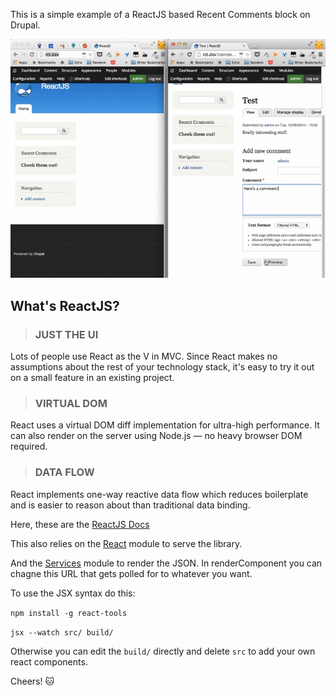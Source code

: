 This is a simple example of a ReactJS based Recent Comments block on Drupal.

<img src="drupal_react.gif" title="Drupal and ReactJS" alt="The Reactive DOM is fun with Drupal!"/>

## What's ReactJS?

> ### JUST THE UI
Lots of people use React as the V in MVC. Since React makes no assumptions about the rest of your technology stack, it's easy to try it out on a small feature in an existing project.

> ### VIRTUAL DOM
React uses a virtual DOM diff implementation for ultra-high performance. It can also render on the server using Node.js — no heavy browser DOM required.

> ### DATA FLOW
React implements one-way reactive data flow which reduces boilerplate and is easier to reason about than traditional data binding.

Here, these are the [ReactJS Docs](http://facebook.github.io/react/docs/getting-started.html)

This also relies on the [React](http://drupal.org/project/react) module to serve the library.

And the [Services](http://drupal.org/project/services) module to render the JSON. In renderComponent you can chagne this URL that gets polled for to whatever you want.

To use the JSX syntax do this:

`npm install -g react-tools`

`jsx --watch src/ build/`

Otherwise you can edit the `build/` directly and delete `src` to add your own react components.

Cheers! :cat: